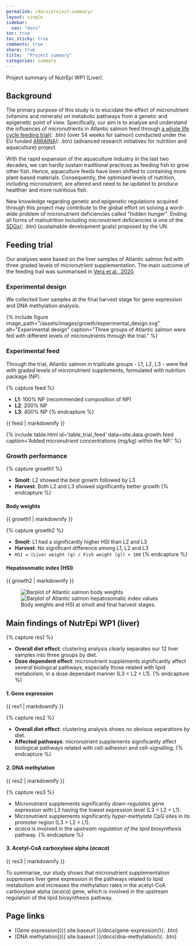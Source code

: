 ```yaml
---
permalink: /docs/project-summary/
layout: single
sidebar:
  nav: "docs"
toc: true
toc_sticky: true
comments: true
share: true
title:  "Project summary"
categories: summary
---
```


Project summary of NutrEpi WP1 (Liver).

## Background
The primary purpose of this study is to elucidate the effect of micronutrient (vitamins and minerals) on metabolic pathways from a genetic and epigenetic point of view. Specifically, our aim is to analyse and understand the influences of micronutrients in Atlantic salmon feed through [a whole life cycle feeding trial](https://doi.org/10.1016/j.aquaculture.2020.735551){: .btn} (over 54 weeks for salmon) conducted under the EU funded [ARRAINA](https://www.arraina.eu/){: .btn} (advanced research initiatives for nutrition and aquaculture) project.

With the rapid expansion of the aquaculture industry in the last two decades, we can hardly sustain traditional practices as feeding fish to grow other fish. Hence, aquaculture feeds have been shifted to containing more plant-based materials. Consequently, the optimised levels of nutrition, including micronutrient, are altered and need to be updated to produce healthier and more nutritious fish.

New knowledge regarding genetic and epigenetic regulations acquired through this project may contribute to the global effort on solving a word-wide problem of micronutrient deficiencies called "hidden hunger". Ending all forms of malnutrition including micronutrient deficiencies is one of the [SDGs](https://sdgs.un.org/goals){: .btn} (sustainable development goals) proposed by the UN.

## Feeding trial
Our analyses were based on the liver samples of Atlantic salmon fed with three graded levels of micronutrient supplementation. The main outcome of the feeding trail was summarised in [Vera et al., 2020](https://doi.org/10.1016/j.aquaculture.2020.735551).

### Experimental design
We collected liver samples at the final harvest stage for gene expression and DNA methylation analysis.

{% include figure
  image_path="/assets/images/growth/experimental_design.svg"
  alt="Experimental design"
  caption="Three groups of Atlantic salmon were fed with different levels of micronutrients through the trial." %}

### Experimental feed
Through the trial, Atlantic salmon in triplicate groups - L1, L2, L3 - were fed with graded levels of micronutrient supplements, formulated with nutrition package (NP).

{% capture feed %}
- **L1**: 100% NP (recommended composition of NP)
- **L2**: 200% NP
- **L3**: 400% NP
{% endcapture %}

<div class="notice">
  {{ feed | markdownify }}
</div>

{% include table.html id='table_trial_feed' data=site.data.growth.feed
   caption='Added micronutrient concentrations (mg/kg) within the NP.' %}

### Growth performance

{% capture growth1 %}
- **Smolt**: L2 showed the best growth followed by L3
- **Harvest**: Both L2 and L3 showed significantly better growth
{% endcapture %}

<div class="notice">
  <h4 class="no_toc">Body weights</h4>
  {{ growth1 | markdownify }}
</div>

{% capture growth2 %}
- **Smolt**: L1 had a significantly higher HSI than L2 and L3
- **Harvest**: No significant difference among L1, L2 and L3
- `HSI = (Liver weight (g) / Fish weight (g)) × 100`
{% endcapture %}

<div class="notice">
  <h4 class="no_toc">Hepatosomatic index (HSI)</h4>
  {{ growth2 | markdownify }}
</div>

<figure class="half">
    <img src="{{ site.baseurl }}/assets/images/growth/weight_barplot.svg" alt="Barplot of Atlantic salmon body weights">
    <img src="{{ site.baseurl }}/assets/images/growth/hsi_barplot.svg" alt="Barplot of Atlantic salmon hepatosomatic index values">
    <figcaption>Body weights and HSI at smolt and final harvest stages.</figcaption>
</figure>

## Main findings of NutrEpi WP1 (liver)

{% capture res1 %}
- **Overall diet effect**: clustering analysis clearly separates our 12 liver samples into three groups by diet.
- **Dose dependent effect**: micronutrient supplements significantly affect several biological pathways, especially those related with lipid metabolism, in a dose dependant manner (L3 < L2 < L1).
{% endcapture %}

<div class="notice--info">
  <h4 class="no_toc">1. Gene expression</h4>
  {{ res1 | markdownify }}
</div>

{% capture res2 %}
- **Overall diet effect**: clustering analysis shows no obvious separations by diet.
- **Affected pathways**: micronutrient supplements significantly affect biological pathways related with cell-adhesion and cell-signalling.
{% endcapture %}

<div class="notice--info">
  <h4 class="no_toc">2. DNA methylation</h4>
  {{ res2 | markdownify }}
</div>

{% capture res3 %}
- Micronutrient supplements significantly *down-regulates* gene expression with L3 having the lowest expression level (L3 < L2 < L1).
- Micronutrient supplements significantly *hyper-methylate* CpG sites in its promoter region (L3 > L2 > L1).
- *acaca* is involved in the *upstream regulation of the lipid biosynthesis* pathway.
{% endcapture %}

<div class="notice--info">
  <h4 class="no_toc">3. Acetyl-CoA carboxylase alpha (<i>acaca</i>)</h4>
  {{ res3 | markdownify }}
</div>

To summarise, our study shows that micronutrient supplementation suppresses liver gene expression in the pathways related to lipid metabolism and increases the methylation rates in the acetyl-CoA carboxylase alpha (*acaca*) gene, which is involved in the upstream regulation of the lipid biosynthesis pathway.

## Page links
- [Gene expression]({{ site.baseurl }}/docs/gene-expression/){: .btn}
- [DNA methylation]({{ site.baseurl }}/docs/dna-methylation/){: .btn}
